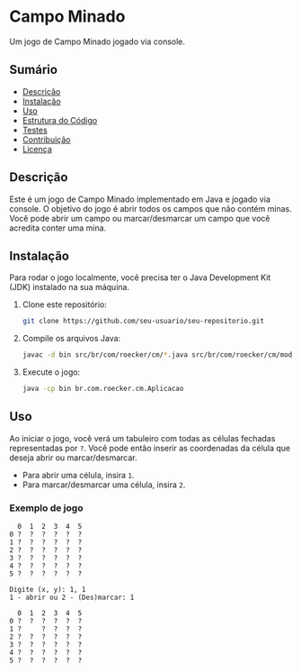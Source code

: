 # Campo Minado

Um jogo de Campo Minado jogado via console.

## Sumário

- [Descrição](#descrição)
- [Instalação](#instalação)
- [Uso](#uso)
- [Estrutura do Código](#estrutura-do-código)
- [Testes](#testes)
- [Contribuição](#contribuição)
- [Licença](#licença)

## Descrição

Este é um jogo de Campo Minado implementado em Java e jogado via console. O objetivo do jogo é abrir todos os campos que não contém minas. Você pode abrir um campo ou marcar/desmarcar um campo que você acredita conter uma mina.

## Instalação

Para rodar o jogo localmente, você precisa ter o Java Development Kit (JDK) instalado na sua máquina. 

1. Clone este repositório:
    ```bash
    git clone https://github.com/seu-usuario/seu-repositorio.git
    ```

2. Compile os arquivos Java:
    ```bash
    javac -d bin src/br/com/roecker/cm/*.java src/br/com/roecker/cm/modelo/*.java src/br/com/roecker/cm/visao/*.java src/br/com/roecker/cm/excecao/*.java
    ```

3. Execute o jogo:
    ```bash
    java -cp bin br.com.roecker.cm.Aplicacao
    ```

## Uso

Ao iniciar o jogo, você verá um tabuleiro com todas as células fechadas representadas por `?`. Você pode então inserir as coordenadas da célula que deseja abrir ou marcar/desmarcar.

- Para abrir uma célula, insira `1`.
- Para marcar/desmarcar uma célula, insira `2`.

### Exemplo de jogo

```plaintext
  0  1  2  3  4  5 
0 ?  ?  ?  ?  ?  ?  
1 ?  ?  ?  ?  ?  ?  
2 ?  ?  ?  ?  ?  ?  
3 ?  ?  ?  ?  ?  ?  
4 ?  ?  ?  ?  ?  ?  
5 ?  ?  ?  ?  ?  ?  

Digite (x, y): 1, 1
1 - abrir ou 2 - (Des)marcar: 1

  0  1  2  3  4  5 
0 ?  ?  ?  ?  ?  ?  
1 ?     ?  ?  ?  ?  
2 ?  ?  ?  ?  ?  ?  
3 ?  ?  ?  ?  ?  ?  
4 ?  ?  ?  ?  ?  ?  
5 ?  ?  ?  ?  ?  ?  
